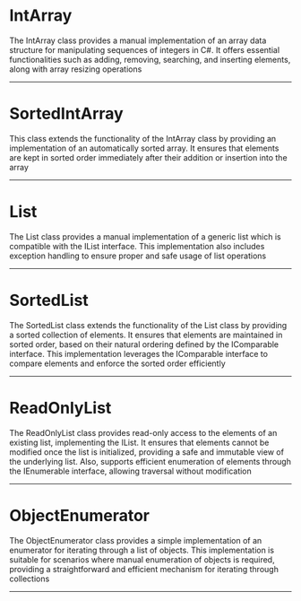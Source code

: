 # IntArray
The IntArray class provides a manual implementation of an array data structure for manipulating sequences of integers in C#. It offers essential functionalities such as adding, removing, searching, and inserting elements, along with array resizing operations

---

# SortedIntArray 
This class extends the functionality of the IntArray class by providing an implementation of an automatically sorted array. It ensures that elements are kept in sorted order immediately after their addition or insertion into the array

---

# List<T>
The List<T> class provides a manual implementation of a generic list which is compatible with the IList<T> interface. This implementation also includes exception handling to ensure proper and safe usage of list operations

---

# SortedList<T>
The SortedList<T> class extends the functionality of the List<T> class by providing a sorted collection of elements. It ensures that elements are maintained in sorted order, based on their natural ordering defined by the IComparable<T> interface. This implementation leverages the IComparable<T> interface to compare elements and enforce the sorted order efficiently

--- 

# ReadOnlyList<T>
The ReadOnlyList<T> class provides read-only access to the elements of an existing list, implementing the IList<T>. It ensures that elements cannot be modified once the list is initialized, providing a safe and immutable view of the underlying list. Also, supports efficient enumeration of elements through the IEnumerable<T> interface, allowing traversal without modification

---

# ObjectEnumerator 
The ObjectEnumerator class provides a simple implementation of an enumerator for iterating through a list of objects. This implementation is suitable for scenarios where manual enumeration of objects is required, providing a straightforward and efficient mechanism for iterating through collections

---
